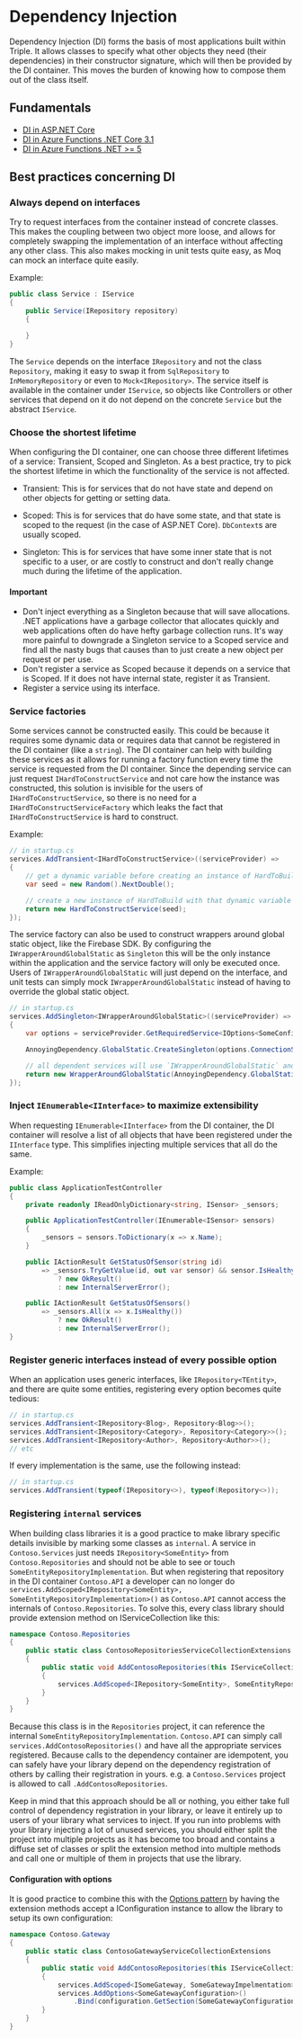 # Dependency Injection

Dependency Injection (DI) forms the basis of most applications built within Triple. 
It allows classes to specify what other objects they need (their dependencies) in their constructor signature, which will then be provided by the DI container.
This moves the burden of knowing how to compose them out of the class itself. 

## Fundamentals

- [DI in ASP.NET Core](https://docs.microsoft.com/en-us/aspnet/core/fundamentals/dependency-injection?view=aspnetcore-6.0)
- [DI in Azure Functions .NET Core 3.1](https://docs.microsoft.com/en-us/azure/azure-functions/functions-dotnet-dependency-injection)
- [DI in Azure Functions .NET >= 5](https://docs.microsoft.com/en-us/azure/azure-functions/dotnet-isolated-process-guide)

## Best practices concerning DI

### Always depend on interfaces

Try to request interfaces from the container instead of concrete classes. This makes the coupling between two object more loose, and allows for completely swapping the implementation of an interface without affecting any other class. This also makes mocking in unit tests quite easy, as Moq can mock an interface quite easily.

Example:

```c#
public class Service : IService 
{
    public Service(IRepository repository) 
    {

    }
}
```

The `Service` depends on the interface `IRepository` and not the class `Repository`, making it easy to swap it from `SqlRepository` to `InMemoryRepository` or even to `Mock<IRepository>`. The service itself is available in the container under `IService`, so objects like Controllers or other services that depend on it do not depend on the concrete `Service` but the abstract `IService`.

### Choose the shortest lifetime

When configuring the DI container, one can choose three different lifetimes of a service: Transient, Scoped and Singleton. As a best practice, try to pick the shortest lifetime in which the functionality of the service is not affected.

- Transient: This is for services that do not have state and depend on other objects for getting or setting data.

- Scoped: This is for services that do have some state, and that state is scoped to the request (in the case of ASP.NET Core). `DbContext`s are usually scoped. 

- Singleton: This is for services that have some inner state that is not specific to a user, or are costly to construct and don't really change much during the lifetime of the application.

#### Important

- Don't inject everything as a Singleton because that will save allocations. .NET applications have a garbage collector that allocates quickly and web applications often do have hefty garbage collection runs. It's way more painful to downgrade a Singleton service to a Scoped service and find all the nasty bugs that causes than to just create a new object per request or per use.
- Don't register a service as Scoped because it depends on a service that is Scoped. If it does not have internal state, register it as Transient.
- Register a service using its interface.

### Service factories

Some services cannot be constructed easily. This could be because it requires some dynamic data or requires data that cannot be registered in the DI container (like a `string`). The DI container can help with building these services as it allows for running a factory function every time the service is requested from the DI container. Since the depending service can just request `IHardToConstructService` and not care how the instance was constructed, this solution is invisible for the users of `IHardToConstructService`, so there is no need for a `IHardToConstructServiceFactory` which leaks the fact that `IHardToConstructService` is hard to construct.

Example:

```c#
// in startup.cs
services.AddTransient<IHardToConstructService>((serviceProvider) => 
{
    // get a dynamic variable before creating an instance of HardToBuild
    var seed = new Random().NextDouble();

    // create a new instance of HardToBuild with that dynamic variable
    return new HardToConstructService(seed);
});
```

The service factory can also be used to construct wrappers around global static object, like the Firebase SDK. By configuring the `IWrapperAroundGlobalStatic` as `Singleton` this will be the only instance within the application and the service factory will only be executed once. Users of `IWrapperAroundGlobalStatic` will just depend on the interface, and unit tests can simply mock `IWrapperAroundGlobalStatic` instead of having to override the global static object.

```c#
// in startup.cs
services.AddSingleton<IWrapperAroundGlobalStatic>((serviceProvider) => 
{
    var options = serviceProvider.GetRequiredService<IOptions<SomeConfig>>();

    AnnoyingDependency.GlobalStatic.CreateSingleton(options.ConnectionString);

    // all dependent services will use `IWrapperAroundGlobalStatic` and not even know its globally available
    return new WrapperAroundGlobalStatic(AnnoyingDependency.GlobalStatic.Instance);
});
```

### Inject `IEnumerable<IInterface>` to maximize extensibility

When requesting `IEnumerable<IInterface>` from the DI container, the DI container will resolve a list of all objects that have been registered under the `IInterface` type. This simplifies injecting multiple services that all do the same.

Example:

```c#
public class ApplicationTestController
{
    private readonly IReadOnlyDictionary<string, ISensor> _sensors;

    public ApplicationTestController(IEnumerable<ISensor> sensors) 
    {
        _sensors = sensors.ToDictionary(x => x.Name);
    }

    public IActionResult GetStatusOfSensor(string id)
        => _sensors.TryGetValue(id, out var sensor) && sensor.IsHealthy() 
            ? new OkResult() 
            : new InternalServerError();

    public IActionResult GetStatusOfSensors()
        => _sensors.All(x => x.IsHealthy())
            ? new OkResult() 
            : new InternalServerError();
}
```

### Register generic interfaces instead of every possible option

When an application uses generic interfaces, like `IRepository<TEntity>`, and there are quite some entities, registering every option becomes quite tedious:

```c#
// in startup.cs
services.AddTransient<IRepository<Blog>, Repository<Blog>>();
services.AddTransient<IRepository<Category>, Repository<Category>>();
services.AddTransient<IRepository<Author>, Repository<Author>>();
// etc
```

If every implementation is the same, use the following instead:

```c#
// in startup.cs
services.AddTransient(typeof(IRepository<>), typeof(Repository<>));
```

### Registering `internal` services

When building class libraries it is a good practice to make library specific details invisible by marking some classes as `internal`. A service in `Contoso.Services` just needs `IRepository<SomeEntity>` from `Contoso.Repositories` and should not be able to see or touch `SomeEntityRepositoryImplementation`. But when registering that repository in the DI container `Contoso.API` a developer can no longer do `services.AddScoped<IRepository<SomeEntity>, SomeEntityRepositoryImplementation>()` as `Contoso.API` cannot access the internals of `Contoso.Repositories`. 
To solve this, every class library should provide extension method on IServiceCollection like this:

```c#
namespace Contoso.Repositories
{
    public static class ContosoRepositoriesServiceCollectionExtensions 
    {
        public static void AddContosoRepositories(this IServiceCollection services) 
        {
            services.AddScoped<IRepository<SomeEntity>, SomeEntityRepositoryImplementation>();
        }
    }
}
```

Because this class is in the `Repositories` project, it can reference the internal `SomeEntityRepositoryImplementation`. `Contoso.API` can simply call `services.AddContosoRepositories()` and have all the appropriate services registered. Because calls to the dependency container are idempotent, you can safely have your library depend on the dependency registration of others by calling their registration in yours.  e.g. a `Contoso.Services` project is allowed to call `.AddContosoRepositories`.

Keep in mind that this approach should be all or nothing, you either take full control of dependency registration in your library, or leave it entirely up to users of your library what services to inject. 
If you run into problems with your library injecting a lot of unused services, you should either split the project into multiple projects as it has become too broad and contains a diffuse set of classes or split the extension method into multiple methods and call one or multiple of them in projects that use the library.

#### Configuration with options

It is good practice to combine this with the [Options pattern](Options.md) by having the extension methods accept a IConfiguration instance to allow the library to setup its own configuration:

```c#
namespace Contoso.Gateway
{
    public static class ContosoGatewayServiceCollectionExtensions
    {
        public static void AddContosoRepositories(this IServiceCollection services, IConfiguration config) 
        {
            services.AddScoped<ISomeGateway, SomeGatewayImpelmentation>();
			services.AddOptions<SomeGatewayConfiguration>()
				.Bind(configuration.GetSection(SomeGatewayConfiguration.SectionName));
        }
    }
}
```
